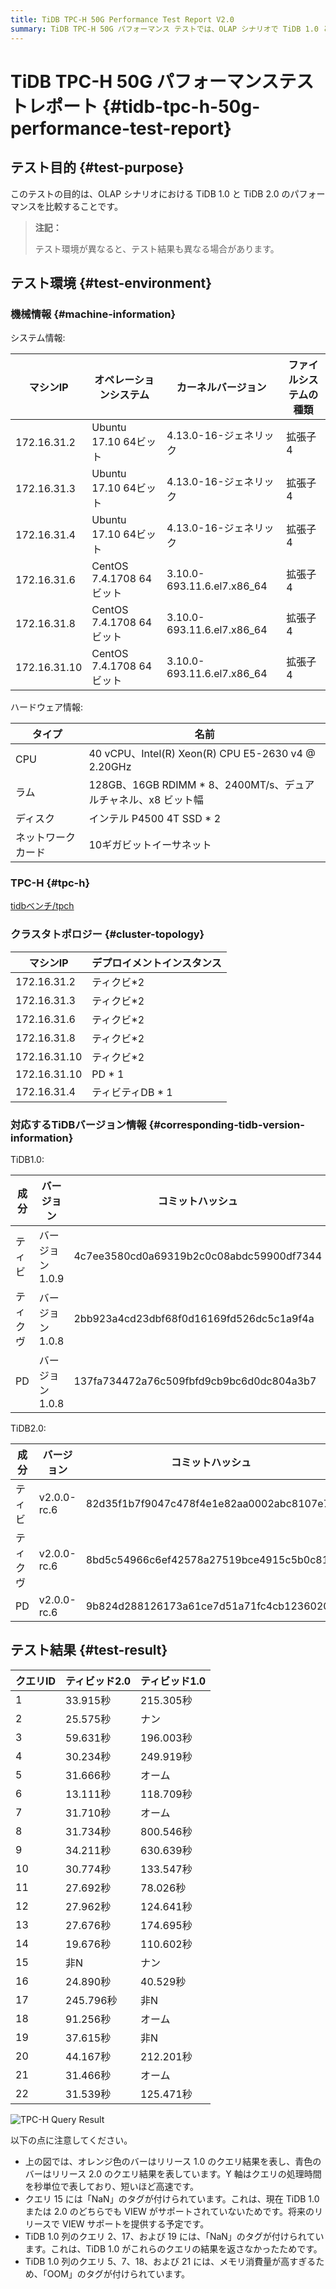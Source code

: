 ```yaml
---
title: TiDB TPC-H 50G Performance Test Report V2.0
summary: TiDB TPC-H 50G パフォーマンス テストでは、OLAP シナリオで TiDB 1.0 と TiDB 2.0 を比較しました。テスト結果によると、ほとんどのクエリで TiDB 2.0 が TiDB 1.0 より優れており、クエリ処理時間が大幅に改善されています。TiDB 1.0 の一部のクエリでは結果が返されず、他のクエリではメモリ消費量が多くなっています。今後のリリースでは、VIEW をサポートし、これらの問題に対処する予定です。
---
```


# TiDB TPC-H 50G パフォーマンステストレポート {#tidb-tpc-h-50g-performance-test-report}

## テスト目的 {#test-purpose}

このテストの目的は、OLAP シナリオにおける TiDB 1.0 と TiDB 2.0 のパフォーマンスを比較することです。

> **注記：**
>
> テスト環境が異なると、テスト結果も異なる場合があります。

## テスト環境 {#test-environment}

### 機械情報 {#machine-information}

システム情報:

| マシンIP        | オペレーションシステム           | カーネルバージョン                  | ファイルシステムの種類 |
| ------------ | --------------------- | -------------------------- | ----------- |
| 172.16.31.2  | Ubuntu 17.10 64ビット    | 4.13.0-16-ジェネリック           | 拡張子4        |
| 172.16.31.3  | Ubuntu 17.10 64ビット    | 4.13.0-16-ジェネリック           | 拡張子4        |
| 172.16.31.4  | Ubuntu 17.10 64ビット    | 4.13.0-16-ジェネリック           | 拡張子4        |
| 172.16.31.6  | CentOS 7.4.1708 64ビット | 3.10.0-693.11.6.el7.x86_64 | 拡張子4        |
| 172.16.31.8  | CentOS 7.4.1708 64ビット | 3.10.0-693.11.6.el7.x86_64 | 拡張子4        |
| 172.16.31.10 | CentOS 7.4.1708 64ビット | 3.10.0-693.11.6.el7.x86_64 | 拡張子4        |

ハードウェア情報:

| タイプ       | 名前                                                |
| --------- | ------------------------------------------------- |
| CPU       | 40 vCPU、Intel(R) Xeon(R) CPU E5-2630 v4 @ 2.20GHz |
| ラム        | 128GB、16GB RDIMM * 8、2400MT/s、デュアルチャネル、x8 ビット幅    |
| ディスク      | インテル P4500 4T SSD * 2                             |
| ネットワークカード | 10ギガビットイーサネット                                     |

### TPC-H {#tpc-h}

[tidbベンチ/tpch](https://github.com/pingcap/tidb-bench/tree/master/tpch)

### クラスタトポロジー {#cluster-topology}

| マシンIP        | デプロイメントインスタンス |
| ------------ | ------------- |
| 172.16.31.2  | ティクビ*2        |
| 172.16.31.3  | ティクビ*2        |
| 172.16.31.6  | ティクビ*2        |
| 172.16.31.8  | ティクビ*2        |
| 172.16.31.10 | ティクビ*2        |
| 172.16.31.10 | PD * 1        |
| 172.16.31.4  | ティビティDB * 1   |

### 対応するTiDBバージョン情報 {#corresponding-tidb-version-information}

TiDB1.0:

| 成分   | バージョン      | コミットハッシュ                                 |
| ---- | ---------- | ---------------------------------------- |
| ティビ  | バージョン1.0.9 | 4c7ee3580cd0a69319b2c0c08abdc59900df7344 |
| ティクヴ | バージョン1.0.8 | 2bb923a4cd23dbf68f0d16169fd526dc5c1a9f4a |
| PD   | バージョン1.0.8 | 137fa734472a76c509fbfd9cb9bc6d0dc804a3b7 |

TiDB2.0:

| 成分   | バージョン       | コミットハッシュ                                 |
| ---- | ----------- | ---------------------------------------- |
| ティビ  | v2.0.0-rc.6 | 82d35f1b7f9047c478f4e1e82aa0002abc8107e7 |
| ティクヴ | v2.0.0-rc.6 | 8bd5c54966c6ef42578a27519bce4915c5b0c81f |
| PD   | v2.0.0-rc.6 | 9b824d288126173a61ce7d51a71fc4cb12360201 |

## テスト結果 {#test-result}

| クエリID | ティビッド2.0 | ティビッド1.0 |
| ----- | -------- | -------- |
| 1     | 33.915秒  | 215.305秒 |
| 2     | 25.575秒  | ナン       |
| 3     | 59.631秒  | 196.003秒 |
| 4     | 30.234秒  | 249.919秒 |
| 5     | 31.666秒  | オーム      |
| 6     | 13.111秒  | 118.709秒 |
| 7     | 31.710秒  | オーム      |
| 8     | 31.734秒  | 800.546秒 |
| 9     | 34.211秒  | 630.639秒 |
| 10    | 30.774秒  | 133.547秒 |
| 11    | 27.692秒  | 78.026秒  |
| 12    | 27.962秒  | 124.641秒 |
| 13    | 27.676秒  | 174.695秒 |
| 14    | 19.676秒  | 110.602秒 |
| 15    | 非N       | ナン       |
| 16    | 24.890秒  | 40.529秒  |
| 17    | 245.796秒 | 非N       |
| 18    | 91.256秒  | オーム      |
| 19    | 37.615秒  | 非N       |
| 20    | 44.167秒  | 212.201秒 |
| 21    | 31.466秒  | オーム      |
| 22    | 31.539秒  | 125.471秒 |

![TPC-H Query Result](/media/tpch-query-result.png)

以下の点に注意してください。

-   上の図では、オレンジ色のバーはリリース 1.0 のクエリ結果を表し、青色のバーはリリース 2.0 のクエリ結果を表しています。Y 軸はクエリの処理時間を秒単位で表しており、短いほど高速です。
-   クエリ 15 には「NaN」のタグが付けられています。これは、現在 TiDB 1.0 または 2.0 のどちらでも VIEW がサポートされていないためです。将来のリリースで VIEW サポートを提供する予定です。
-   TiDB 1.0 列のクエリ 2、17、および 19 には、「NaN」のタグが付けられています。これは、TiDB 1.0 がこれらのクエリの結果を返さなかったためです。
-   TiDB 1.0 列のクエリ 5、7、18、および 21 には、メモリ消費量が高すぎるため、「OOM」のタグが付けられています。
